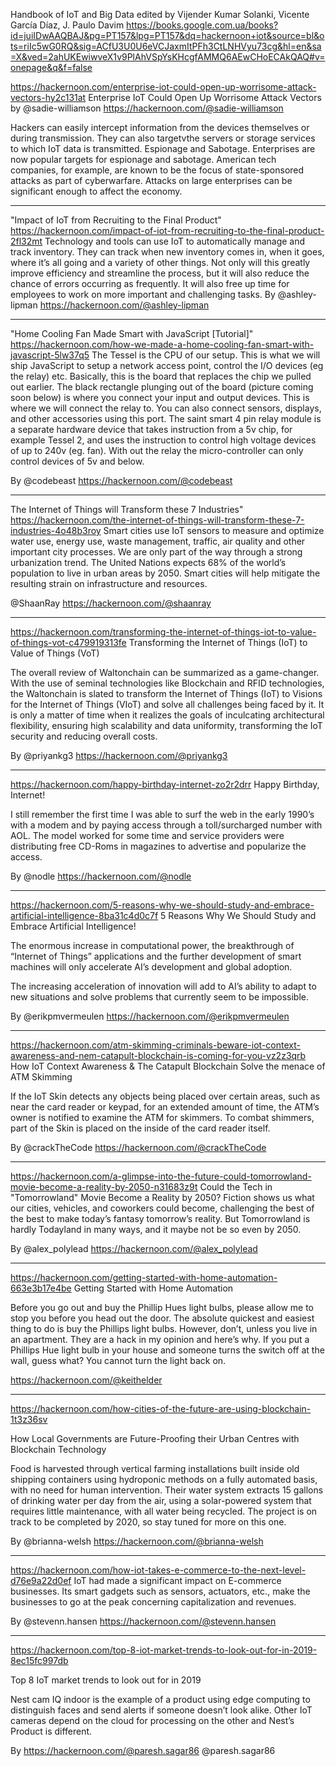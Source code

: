 Handbook of IoT and Big Data edited by Vijender Kumar Solanki, Vicente García Díaz, J. Paulo Davim
https://books.google.com.ua/books?id=juiIDwAAQBAJ&pg=PT157&lpg=PT157&dq=hackernoon+iot&source=bl&ots=riIc5wG0RQ&sig=ACfU3U0U6eVCJaxmItPFh3CtLNHVyu73cg&hl=en&sa=X&ved=2ahUKEwiwveX1v9PlAhVSpYsKHcgfAMMQ6AEwCHoECAkQAQ#v=onepage&q&f=false

https://hackernoon.com/enterprise-iot-could-open-up-worrisome-attack-vectors-hy2c131at
Enterprise IoT Could Open Up Worrisome Attack Vectors 
by @sadie-williamson https://hackernoon.com/@sadie-williamson

Hackers can easily intercept information from the devices themselves or during transmission. They can also targetvthe servers or storage services to which IoT data is transmitted. Espionage and Sabotage. Enterprises are now popular targets for espionage and sabotage. American tech companies, for example, are known to be the focus of state-sponsored
attacks as part of cyberwarfare. Attacks on large enterprises can be
significant enough to affect the economy.

---

"Impact of IoT from Recruiting to the Final Product"
https://hackernoon.com/impact-of-iot-from-recruiting-to-the-final-product-2fl32mt
Technology and tools can use IoT to automatically manage and track inventory. They can track when new inventory comes in, when it goes, where it’s all going and a variety of other things. Not only will this greatly improve efficiency and streamline the process, but it will also reduce the chance of errors occurring as frequently. It will also free up time for employees to work on more important and challenging tasks.
By @ashley-lipman https://hackernoon.com/@ashley-lipman

---

"Home Cooling Fan Made Smart with JavaScript [Tutorial]"
https://hackernoon.com/how-we-made-a-home-cooling-fan-smart-with-javascript-5lw37q5
The Tessel is the CPU of our setup. This is what we will ship JavaScript to setup a network access point, control the I/O devices (eg the relay) etc. Basically, this is the board that replaces the chip we pulled out earlier.
The black rectangle plunging out of the board (picture coming soon below) is where you connect your input and output devices. This is where we will connect the relay to. You can also connect sensors, displays, and other accessories using this port.
The saint smart 4 pin relay module is a separate hardware device that takes instruction from a 5v chip, for example Tessel 2, and uses the instruction to control high voltage devices of up to 240v (eg. fan). With out the relay the micro-controller can only control devices of 5v and below.

By @codebeast https://hackernoon.com/@codebeast

---

The Internet of Things will Transform these 7 Industries"
https://hackernoon.com/the-internet-of-things-will-transform-these-7-industries-4o48b3roy
Smart cities use IoT sensors to measure and optimize water use, energy use, waste management, traffic, air quality and other important city processes. We are only part of the way through a strong urbanization trend. The United Nations expects 68% of the world’s population to live in urban areas by 2050. Smart cities will help mitigate the resulting strain on infrastructure and resources.

@ShaanRay  https://hackernoon.com/@shaanray

---

https://hackernoon.com/transforming-the-internet-of-things-iot-to-value-of-things-vot-c479919313fe
Transforming the Internet of Things (IoT) to Value of Things (VoT)

The overall review of Waltonchain can be summarized as a game-changer. With the use of seminal technologies like Blockchain and RFID technologies, the Waltonchain is slated to transform the Internet of Things (IoT) to Visions for the Internet of Things (VIoT) and solve all challenges being faced by it. It is only a matter of time when it realizes the goals of inculcating architectural flexibility, ensuring high scalability and data uniformity, transforming the IoT security and reducing overall costs.

By @priyankg3 https://hackernoon.com/@priyankg3

---

https://hackernoon.com/happy-birthday-internet-zo2r2drr
Happy Birthday, Internet!

I still remember the first time I was able to surf the web in the early
1990’s with a modem and by paying access through a toll/surcharged
number with AOL. The model worked for some time and service providers
were distributing free CD-Roms in magazines to advertise and popularize
the access.

By @nodle https://hackernoon.com/@nodle

---

https://hackernoon.com/5-reasons-why-we-should-study-and-embrace-artificial-intelligence-8ba31c4d0c7f
5 Reasons Why We Should Study and Embrace Artificial Intelligence!

The enormous increase in computational power, the breakthrough of “Internet of Things” applications and the further development of smart machines will only accelerate AI’s development and global adoption.

The increasing acceleration of innovation will add to AI’s ability to adapt to new situations and solve problems that currently seem to be impossible.

By @erikpmvermeulen https://hackernoon.com/@erikpmvermeulen

---

https://hackernoon.com/atm-skimming-criminals-beware-iot-context-awareness-and-nem-catapult-blockchain-is-coming-for-you-vz2z3qrb
How IoT Context Awareness & The Catapult Blockchain Solve the menace of ATM Skimming

If the IoT Skin detects any objects being placed over certain areas, such as near the card reader or keypad, for an extended amount of time, the ATM’s owner is notified to examine the ATM for skimmers. To combat shimmers, part of the Skin is placed on the inside of the card reader itself.


By @crackTheCode https://hackernoon.com/@crackTheCode

---

https://hackernoon.com/a-glimpse-into-the-future-could-tomorrowland-movie-become-a-reality-by-2050-n31683z9t
Could the Tech in "Tomorrowland" Movie Become a Reality by 2050?
Fiction shows us what our cities, vehicles, and coworkers could become, challenging the best of the best to make today’s fantasy tomorrow’s reality. But Tomorrowland is hardly Todayland in many ways, and it maybe not be so even by 2050.

By @alex_polylead https://hackernoon.com/@alex_polylead

---
https://hackernoon.com/getting-started-with-home-automation-663e3b17e4be
Getting Started with Home Automation

Before you go out and buy the Phillip Hues light bulbs, please allow me to stop you before you head out the door. The absolute quickest and easiest thing to do is buy the Phillips light bulbs. However, don’t, unless you live in an apartment. They are a hack in my opinion and here’s why. If you put a Phillips Hue light bulb in your house and someone turns the switch off at the wall, guess what? You cannot turn the light back on.

https://hackernoon.com/@keithelder


---

https://hackernoon.com/how-cities-of-the-future-are-using-blockchain-1t3z36sv

How Local Governments are Future-Proofing their Urban Centres with Blockchain Technology

Food is harvested through vertical farming installations built inside old shipping containers using hydroponic methods on a fully automated basis, with no need for human intervention. Their water system extracts 15 gallons of drinking water per day from the air, using a solar-powered system that requires little maintenance, with all water being recycled. The project is on track to be completed by 2020, so stay tuned for more on this one.

By @brianna-welsh https://hackernoon.com/@brianna-welsh

---

https://hackernoon.com/how-iot-takes-e-commerce-to-the-next-level-d76e9a22d0ef
IoT had made a significant impact on E-commerce businesses. Its smart gadgets such as sensors, actuators, etc., make the businesses to go at the peak concerning capitalization and revenues.

By @stevenn.hansen https://hackernoon.com/@stevenn.hansen 

---

https://hackernoon.com/top-8-iot-market-trends-to-look-out-for-in-2019-8ec15fc997db

Top 8 IoT market trends to look out for in 2019

Nest cam IQ indoor is the example of a product using edge computing to distinguish faces and send alerts if someone doesn’t look alike. Other IoT cameras depend on the cloud for processing on the other and Nest’s Product is different.

By https://hackernoon.com/@paresh.sagar86 @paresh.sagar86
